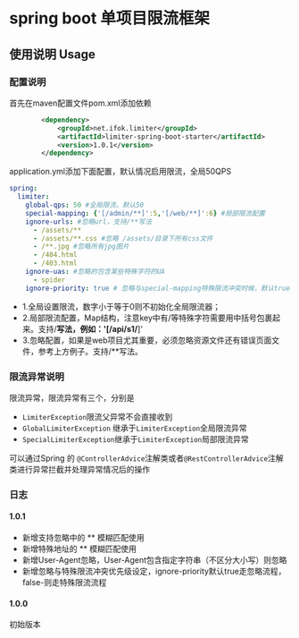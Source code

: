 # spring boot 单项目限流框架


## 使用说明 Usage
### 配置说明
首先在maven配置文件pom.xml添加依赖
````xml
        <dependency>
            <groupId>net.ifok.limiter</groupId>
            <artifactId>limiter-spring-boot-starter</artifactId>
            <version>1.0.1</version>
        </dependency>
````
application.yml添加下面配置，默认情况启用限流，全局50QPS
````yaml
spring:
  limiter:
    global-qps: 50 #全局限流，默认50
    special-mapping: {'[/admin/**]':5,'[/web/**]':6} #局部限流配置
    ignore-urls: #忽略url，支持/**写法
      - /assets/**
      - /assets/**.css #忽略 /assets/目录下所有css文件
      - /**.jpg #忽略所有jpg图片
      - /404.html
      - /403.html
    ignore-uas: #忽略的包含某些特殊字符的UA
      - spider
    ignore-priority: true # 忽略与special-mapping特殊限流冲突时候，默认true-走忽略；false-走特殊限流
````
- 1.全局设置限流，数字小于等于0则不初始化全局限流器；
- 2.局部限流配置，Map结构，注意key中有/等特殊字符需要用中括号包裹起来。支持/**写法，例如：'[/api/s1/**]'
- 3.忽略配置，如果是web项目尤其重要，必须忽略资源文件还有错误页面文件，参考上方例子。支持/**写法。
### 限流异常说明
限流异常，限流异常有三个，分别是 
- `LimiterException`限流父异常不会直接收到
- `GlobalLimiterException` 继承于`LimiterException`全局限流异常
- `SpecialLimiterException`继承于`LimiterException`局部限流异常

可以通过Spring 的 `@ControllerAdvice`注解类或者`@RestControllerAdvice`注解类进行异常拦截并处理异常情况后的操作

### 日志

#### 1.0.1
- 新增支持忽略中的 ** 模糊匹配使用
- 新增特殊地址的 ** 模糊匹配使用
- 新增User-Agent忽略，User-Agent包含指定字符串（不区分大小写）则忽略
- 新增忽略与特殊限流冲突优先级设定，ignore-priority默认true走忽略流程，false-则走特殊限流流程
#### 1.0.0
初始版本
